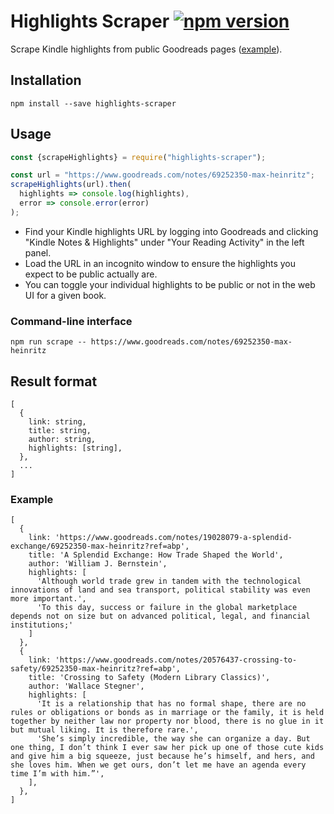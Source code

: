 # Highlights Scraper [![npm version](https://badge.fury.io/js/highlights-scraper.svg)](https://badge.fury.io/js/highlights-scraper)

Scrape Kindle highlights from public Goodreads pages ([example](https://www.goodreads.com/notes/69252350-max-heinritz)).

## Installation

```
npm install --save highlights-scraper
```

## Usage
```js
const {scrapeHighlights} = require("highlights-scraper");

const url = "https://www.goodreads.com/notes/69252350-max-heinritz";
scrapeHighlights(url).then(
  highlights => console.log(highlights),
  error => console.error(error)
);
```

- Find your Kindle highlights URL by logging into Goodreads and clicking
"Kindle Notes & Highlights" under "Your Reading Activity" in the left panel.
- Load the URL in an incognito window to ensure the highlights you expect
to be public actually are.
- You can toggle your individual highlights to be public or not in the web UI for
a given book.

### Command-line interface

```
npm run scrape -- https://www.goodreads.com/notes/69252350-max-heinritz
```

## Result format

```
[
  {
    link: string,
    title: string,
    author: string,
    highlights: [string],
  },
  ...
]
```

### Example

```
[
  {
    link: 'https://www.goodreads.com/notes/19028079-a-splendid-exchange/69252350-max-heinritz?ref=abp',
    title: 'A Splendid Exchange: How Trade Shaped the World',
    author: 'William J. Bernstein',
    highlights: [
      'Although world trade grew in tandem with the technological innovations of land and sea transport, political stability was even more important.',
      'To this day, success or failure in the global marketplace depends not on size but on advanced political, legal, and financial institutions;'
    ]
  },
  {
    link: 'https://www.goodreads.com/notes/20576437-crossing-to-safety/69252350-max-heinritz?ref=abp',
    title: 'Crossing to Safety (Modern Library Classics)',
    author: 'Wallace Stegner',
    highlights: [
      'It is a relationship that has no formal shape, there are no rules or obligations or bonds as in marriage or the family, it is held together by neither law nor property nor blood, there is no glue in it but mutual liking. It is therefore rare.',
      'She’s simply incredible, the way she can organize a day. But one thing, I don’t think I ever saw her pick up one of those cute kids and give him a big squeeze, just because he’s himself, and hers, and she loves him. When we get ours, don’t let me have an agenda every time I’m with him.”',
    ],
  },
]
```
